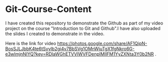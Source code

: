 # Git-Course-Content
I have created this repository to demonstrate the Github as part of my video project on the course "Introduction to Git and Github".I have also uploaded the slides I created to demonstrate in the video.

Here is the link for video https://photos.google.com/share/AF1QipN-BosSJLJbbK4te6tSvyIb2gi4v7BbSVg1OMnWjuTgX1fgNkro6G-e3wlmjnNIYQ?key=RDlaWGhETVVIWVFDenpIMllFM1YyZXNta3Y0b2NR .
